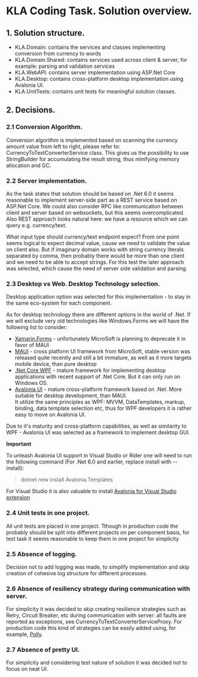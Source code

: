 # KLA Coding Task. Solution overview.

## 1. Solution structure.

- KLA.Domain: contains the services and classes implementing conversion from currency to words
- KLA.Domain.Shared: contains services used across client & server, for example: parsing and validation services
- KLA.WebAPI: contains server implementation using ASP.Net Core
- KLA.Desktop: contains cross-platform desktop implementation using Avalonia UI.
- KLA.UnitTests: contains unit tests for meaningful solution classes.

## 2. Decisions.

### 2.1 Conversion Algorithm.
Conversion algorithm is implemented based on scanning the currency amount value from left to right, please refer to: CurrencyToTextConverterService class. 
This gives us the possibility to use StringBuilder for accumulating the result string, thus minifying memory allocation and GC. 


### 2.2 Server implementation.
As the task states that solution should be based on .Net 6.0 it seems reasonable to implement server-side part as a REST service based on ASP.Net Core. 
We could also consider RPC like communication between client and server based on websockets, but this seems overcomplicated.
Also REST approach looks natural here: we have a resource which we can query e.g. currency/text.

What input type should currency/text endpoint expect?
From one point seems logical to expect decimal value, cause we need to validate the value on client also.
But if imaginary domain works with string currency literals separated by comma, 
then probably there would be more than one client and we need to be able to accept strings.
For this test the later approach was selected, which cause the need of server side validation and parsing. 


### 2.3 Desktop vs Web. Desktop Technology selection.
Desktop application option was selected for this implementation - to stay in the same eco-system for each component. 

As for desktop technology there are different options in the world of .Net.
If we will exclude very old technologies like Windows.Forms we will have the following list to consider:
- [Xamarin.Forms](https://dotnet.microsoft.com/en-us/apps/xamarin/xamarin-forms) - unfortunately MicroSoft is planning to deprecate it in favor of MAUI
- [MAUI](https://dotnet.microsoft.com/en-us/apps/maui) - cross platform UI framework from MicroSoft,
stable version was released quite recently and still a bit immature, as well as it more targets mobile device, than pure desktop
- [.Net Core WPF](https://github.com/dotnet/wpf) - mature framework for implementing desktop applications with recent support of .Net Core.
But it can only run on Windows OS.
- [Avalonia UI](https://avaloniaui.net/) - mature cross-platform framework based on .Net. More suitable for desktop development, than MAUI.  
It utilize the same principles as WPF: MVVM, DataTemplates, markup, binding, data template selection etc, thus for WPF developers it is rather easy to move on Avalonia UI.

Due to it's maturity and cross-platform capabilities, as well as similarity to WPF - Avalonia UI was selected as a framework to implement desktop GUI.

**Important**

To unleash Avalonia UI support in Visual Studio or Rider one will need to run the following command (For .Net 6.0 and earlier, replace install with --install): 

> dotnet new install Avalonia.Templates

For Visual Studio it is also valuable to install [Avalonia for Visual Studio extension](https://docs.avaloniaui.net/docs/next/get-started/set-up-an-editor#visual-studio)  

### 2.4 Unit tests in one project.
All unit tests are placed in one project.
Tthough in production code the probably should be split into different projects on per component basis,
for test task it seems reasonable to keep them in one project for simplicity

### 2.5 Absence of logging.
Decision not to add logging was made, to simplify implementation and skip creation of cohesive log structure for different processes.

### 2.6 Absence of resiliency strategy during communication with server.
For simplicity it was decided to skip creating resilience strategies such as Retry, Circuit Breaker, etc during communication with server: all faults are reported as exceptions, see CurrencyToTextConverterServiceProxy.
For production code this kind of strategies can be easily added using, for example, [Polly](https://github.com/App-vNext/Polly).

### 2.7 Absence of pretty UI.
For simplicity and considering test nature of solution it was decided not to focus on neat UI.  




 